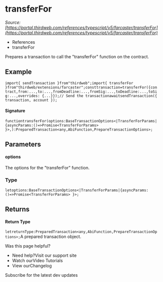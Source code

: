 # transferFor

*Source: [https://portal.thirdweb.com/references/typescript/v5/farcaster/transferFor](https://portal.thirdweb.com/references/typescript/v5/farcaster/transferFor)*

* References
* transferFor

Prepares a transaction to call the "transferFor" function on the contract.

## Example

`import{ sendTransaction }from"thirdweb";import{ transferFor }from"thirdweb/extensions/farcaster";consttransaction=transferFor({contract,from:...,to:...,fromDeadline:...,fromSig:...,toDeadline:...,toSig:...,overrides: {...}});// Send the transactionawaitsendTransaction({ transaction, account });`
#### Signature

`functiontransferFor(options:BaseTransactionOptions<|TransferForParams|{asyncParams:()=>Promise<TransferForParams> }>,):PreparedTransaction<any,AbiFunction,PrepareTransactionOptions>;`
## Parameters

#### options

The options for the "transferFor" function.

### Type

`letoptions:BaseTransactionOptions<|TransferForParams|{asyncParams:()=>Promise<TransferForParams> }>;`
## Returns

#### Return Type

`letreturnType:PreparedTransaction<any,AbiFunction,PrepareTransactionOptions>;`A prepared transaction object.

Was this page helpful?

* Need help?Visit our support site
* Watch ourVideo Tutorials
* View ourChangelog

Subscribe for the latest dev updates

